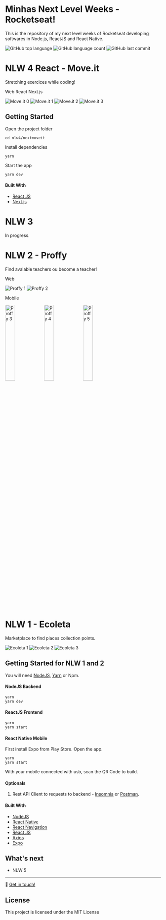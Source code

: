 # Minhas Next Level Weeks - Rocketseat!

This is the repository of my next level weeks of Rocketseat developing softwares in Node.js, ReactJS and React Native.

<p>
   <img alt="GitHub top language" src="https://img.shields.io/github/languages/top/eduqg/NLWs?style=for-the-badge">
   <img alt="GitHub language count" src="https://img.shields.io/github/languages/count/eduqg/NLWs?style=for-the-badge">
   <img alt="GitHub last commit" src="https://img.shields.io/github/last-commit/eduqg/NLWs?style=for-the-badge">
</p>

# NLW 4 React - <span>Move.it</span>

Stretching exercices while coding!

Web React Next.js

<img src="images/moveit0.png" alt="Move.it 0" />
<img src="images/moveit1.png" alt="Move.it 1" />
<img src="images/moveit2.png" alt="Move.it 2" />
<img src="images/moveit3.png" alt="Move.it 3" />

## Getting Started

Open the project folder

```console
cd nlw4/nextmoveit
```

Install dependencies

```console
yarn
```

Start the app

```console
yarn dev
```

#### Built With

- [React JS](https://reactjs.org/)
- [Next.js](https://nextjs.org/)

# NLW 3

In progress.

# NLW 2 - Proffy

Find avalable teachers ou become a teacher!

Web

<img src="images/proffy1.png" alt="Proffy 1" />
<img src="images/proffy2.png" alt="Proffy 2" />

Mobile

<img src="images/proffyMobile1.jpeg" width="25%" alt="Proffy 3" /><img src="images/proffyMobile2.jpeg" width="25%" alt="Proffy 4" /><img src="images/proffyMobile3.jpeg" width="25%" alt="Proffy 5" />

# NLW 1 - Ecoleta

Marketplace to find places collection points.

<img src="images/ecoleta1.png" alt="Ecoleta 1" />
<img src="images/ecoleta2.png" alt="Ecoleta 2" />
<img src="images/ecoleta3.png" alt="Ecoleta 3" />

## Getting Started for NLW 1 and 2

You will need <a href="https://nodejs.org/en/download/package-manager/" target="_blank">NodeJS</a>, <a href="https://yarnpkg.com/en/docs/getting-started" target="_blank">Yarn</a> or Npm.

<!-- <a href="https://www.docker.com/get-started" target="_blank">Docker</a>. -->

#### NodeJS Backend

```console
yarn
yarn dev

```

#### ReactJS Frontend

```console
yarn
yarn start
```

#### React Native Mobile

First install Expo from Play Store. Open the app.

```console
yarn
yarn start
```

With your mobile connected with usb, scan the QR Code to build.

#### Optionals

1. Rest API Client to requests to backend - <a href="https://insomnia.rest/" target="_blank">Insomnia</a> or <a href="https://www.getpostman.com/" target="_blank">Postman</a>.

#### Built With

- [NodeJS](https://nodejs.org/en/)
- [React Native](https://facebook.github.io/react-native/)
- [React Navigation](https://reactnavigation.org/)
- [React JS](https://reactjs.org/)
- [Axios](https://github.com/axios/axios)
- [Expo](https://expo.io/)

<!-- - [Reactotron](https://infinite.red/reactotron) - Inspector
- [Styled-Components](https://www.styled-components.com/) - Styles
- [Redux](https://redux.js.org/) - React State Manager
- [ESlint](https://eslint.org/) - Linter
- [Redux-Sagas](https://redux-saga.js.org/) - Side-Effect model for Redux
- [PropTypes](https://github.com/facebook/prop-types)
- [Docker](https://www.docker.com/)
- [PostgreSQL](https://www.postgresql.org/)
- [Redis](https://redis.io/)
- [React Native Gesture Handler](https://kmagiera.github.io/react-native-gesture-handler/) -->

## What's next

- NLW 5

---

:wave: [Get in touch!](https://www.linkedin.com/in/eduardo-quintino/)

## License

This project is licensed under the MIT License
